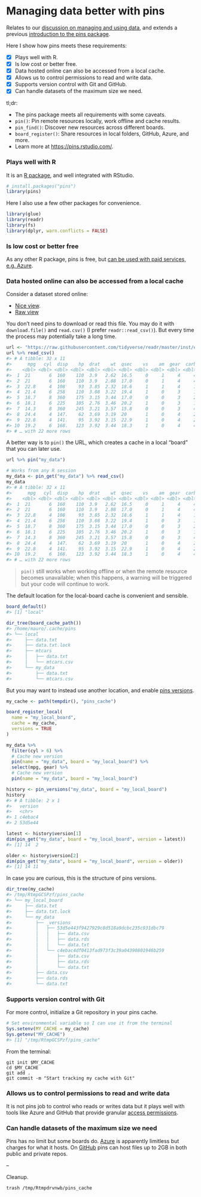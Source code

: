 
# Managing data better with pins

Relates to our [discussion on managing and using
data](https://github.com/2DegreesInvesting/ds-incubator/issues/35), and
extends a previous [introduction to the pins
package](https://github.com/2DegreesInvesting/ds-incubator/issues/38).

Here I show how pins meets these requirements:

  - [x] Plays well with R.
  - [x] Is low cost or better free.
  - [x] Data hosted online can also be accessed from a local cache.
  - [x] Allows us to control permissions to read and write data.
  - [x] Supports version control with Git and GitHub.
  - [x] Can handle datasets of the maximum size we need.

tl;dr:

  - The pins package meets all requirements with some caveats.
  - `pin()`: Pin remote resources locally, work offline and cache
    results.
  - `pin_find()`: Discover new resources across different boards.
  - `board_register()`: Share resources in local folders, GitHub, Azure,
    and more.
  - Learn more at <https://pins.rstudio.com/>.

### Plays well with R

It is an [R
package](https://cloud.r-project.org/web/packages/pins/index.html), and
well integrated with RStudio.

``` r
# install.packages("pins")
library(pins)
```

Here I also use a few other packages for convenience.

``` r
library(glue)
library(readr)
library(fs)
library(dplyr, warn.conflicts = FALSE)
```

### Is low cost or better free

As any other R package, pins is free, but [can be used with paid
services,
e.g. Azure](https://pins.rstudio.com/articles/boards-azure.html).

### Data hosted online can also be accessed from a local cache

Consider a dataset stored online:

  - [Nice
    view](https://github.com/tidyverse/readr/blob/master/inst/extdata/mtcars.csv).
  - [Raw
    view](https://raw.githubusercontent.com/tidyverse/readr/master/inst/extdata/mtcars.csv)

You don’t need pins to download or read this file. You may do it with
`download.file()` and `read.csv()` (I prefer `readr::read_csv()`). But
every time the process may potentially take a long time.

``` r
url <- "https://raw.githubusercontent.com/tidyverse/readr/master/inst/extdata/mtcars.csv"
url %>% read_csv()
#> # A tibble: 32 x 11
#>      mpg   cyl  disp    hp  drat    wt  qsec    vs    am  gear  carb
#>    <dbl> <dbl> <dbl> <dbl> <dbl> <dbl> <dbl> <dbl> <dbl> <dbl> <dbl>
#>  1  21       6  160    110  3.9   2.62  16.5     0     1     4     4
#>  2  21       6  160    110  3.9   2.88  17.0     0     1     4     4
#>  3  22.8     4  108     93  3.85  2.32  18.6     1     1     4     1
#>  4  21.4     6  258    110  3.08  3.22  19.4     1     0     3     1
#>  5  18.7     8  360    175  3.15  3.44  17.0     0     0     3     2
#>  6  18.1     6  225    105  2.76  3.46  20.2     1     0     3     1
#>  7  14.3     8  360    245  3.21  3.57  15.8     0     0     3     4
#>  8  24.4     4  147.    62  3.69  3.19  20       1     0     4     2
#>  9  22.8     4  141.    95  3.92  3.15  22.9     1     0     4     2
#> 10  19.2     6  168.   123  3.92  3.44  18.3     1     0     4     4
#> # … with 22 more rows
```

A better way is to `pin()` the URL, which creates a cache in a local
“board” that you can later use.

``` r
url %>% pin("my_data")

# Works from any R session
my_data <- pin_get("my_data") %>% read_csv()
my_data
#> # A tibble: 32 x 11
#>      mpg   cyl  disp    hp  drat    wt  qsec    vs    am  gear  carb
#>    <dbl> <dbl> <dbl> <dbl> <dbl> <dbl> <dbl> <dbl> <dbl> <dbl> <dbl>
#>  1  21       6  160    110  3.9   2.62  16.5     0     1     4     4
#>  2  21       6  160    110  3.9   2.88  17.0     0     1     4     4
#>  3  22.8     4  108     93  3.85  2.32  18.6     1     1     4     1
#>  4  21.4     6  258    110  3.08  3.22  19.4     1     0     3     1
#>  5  18.7     8  360    175  3.15  3.44  17.0     0     0     3     2
#>  6  18.1     6  225    105  2.76  3.46  20.2     1     0     3     1
#>  7  14.3     8  360    245  3.21  3.57  15.8     0     0     3     4
#>  8  24.4     4  147.    62  3.69  3.19  20       1     0     4     2
#>  9  22.8     4  141.    95  3.92  3.15  22.9     1     0     4     2
#> 10  19.2     6  168.   123  3.92  3.44  18.3     1     0     4     4
#> # … with 22 more rows
```

> `pin()` still works when working offline or when the remote resource
> becomes unavailable; when this happens, a warning will be triggered
> but your code will continue to work.

The default location for the local-board cache is convenient and
sensible.

``` r
board_default()
#> [1] "local"

dir_tree(board_cache_path())
#> /home/mauro/.cache/pins
#> └── local
#>     ├── data.txt
#>     ├── data.txt.lock
#>     ├── mtcars
#>     │   ├── data.txt
#>     │   └── mtcars.csv
#>     └── my_data
#>         ├── data.txt
#>         └── mtcars.csv
```

But you may want to instead use another location, and enable [pins
versions](https://pins.rstudio.com/articles/advanced-versions.html).

``` r
my_cache <- path(tempdir(), "pins_cache")

board_register_local(
  name = "my_local_board", 
  cache = my_cache, 
  versions = TRUE
)

my_data %>% 
  filter(cyl > 6) %>% 
  # Cache new version
  pin(name = "my_data", board = "my_local_board") %>%  
  select(mpg, gear) %>% 
  # Cache new version
  pin(name = "my_data", board = "my_local_board") 

history <- pin_versions("my_data", board = "my_local_board")
history
#> # A tibble: 2 x 1
#>   version
#>   <chr>  
#> 1 c4ebac4
#> 2 53d5e44

latest <- history$version[1]
dim(pin_get("my_data", board = "my_local_board", version = latest))
#> [1] 14  2

older <- history$version[2]
dim(pin_get("my_data", board = "my_local_board", version = older))
#> [1] 14 11
```

In case you are curious, this is the structure of pins versions.

``` r
dir_tree(my_cache)
#> /tmp/RtmpGCSPzf/pins_cache
#> └── my_local_board
#>     ├── data.txt
#>     ├── data.txt.lock
#>     └── my_data
#>         ├── _versions
#>         │   ├── 53d5e443f9427929c8d518a9dcbc235c931dbc79
#>         │   │   ├── data.csv
#>         │   │   ├── data.rds
#>         │   │   └── data.txt
#>         │   └── c4ebac4df0413fad973f3c39a04390801946b259
#>         │       ├── data.csv
#>         │       ├── data.rds
#>         │       └── data.txt
#>         ├── data.csv
#>         ├── data.rds
#>         └── data.txt
```

### Supports version control with Git

For more control, initialize a Git repository in your pins cache.

``` r
# Set environmental variable so I can use it from the terminal
Sys.setenv(MY_CACHE = my_cache)
Sys.getenv("MY_CACHE")
#> [1] "/tmp/RtmpGCSPzf/pins_cache"
```

From the terminal:

``` /bin/bash
git init $MY_CACHE
cd $MY_CACHE
git add .
git commit -m "Start tracking my cache with Git"
```

### Allows us to control permissions to read and write data

It is not pins job to control who reads or writes data but it plays well
with tools like Azure and GitHub that provide granular [access
permissions](https://help.github.com/en/github/getting-started-with-github/access-permissions-on-github).

### Can handle datasets of the maximum size we need

Pins has no limit but some boards do.
[Azure](https://pins.rstudio.com/articles/boards-azure.html) is
apparently limitless but charges for what it hosts. On
[GitHub](https://pins.rstudio.com/articles/boards-github.html) pins can
host files up to 2GB in both public and private repos.

–

Cleanup.

``` /bin/bash
trash /tmp/Rtmpdrvnwb/pins_cache
```
